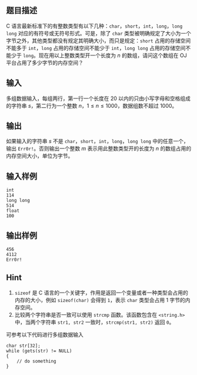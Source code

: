 ## 题目描述
C 语言最新标准下的有整数类型有以下几种：`char`，`short`，`int`，`long`，`long long` 对应的有符号或无符号形式。可是，除了 `char` 类型被明确规定了大小为一个字节之外，其他类型都没有规定其明确大小，而只是规定：`short` 占用的存储空间不能多于 `int`，`long` 占用的存储空间不能少于 `int`，`long long` 占用的存储空间不能少于 `long`。现在用以上整数类型开一个长度为 $n$ 的数组，请问这个数组在 OJ 平台占用了多少字节的内存空间？

## 输入
多组数据输入，每组两行，第一行一个长度在 $20$ 以内的只由小写字母和空格组成的字符串 $s$，第二行为一个整数 $n$，$1\le n \le 1000$，数据组数不超过 $1000$。

## 输出
如果输入的字符串 $s$ 不是 `char`，`short`，`int`，`long`，`long long` 中的任意一个，输出 `Err0r!`。否则输出一个整数 $m$ 表示用此整数类型开的长度为 $n$ 的数组占用的内存空间大小，单位为字节。

## 输入样例

    int
    114
    long long
    514
    float
    100

## 输出样例

    456
    4112
    Err0r!

## Hint
1. `sizeof` 是 C 语言的一个关键字，作用是返回一个变量或者一种类型会占用的内存的大小，例如 `sizeof(char)` 会得到 `1`，表示 `char` 类型会占用 $1$ 字节的内存空间。
2. 比较两个字符串是否一致可以使用 `strcmp` 函数。该函数包含在 `<string.h>` 中，当两个字符串 `str1, str2` 一致时，`strcmp(str1, str2)` 返回 `0`。

可参考以下代码进行多组数据输入

    char str[32];
    while (gets(str) != NULL)
    {
        // do something
    }
